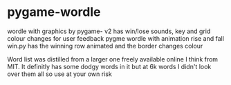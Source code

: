 # pygame-wordle
wordle with graphics by pygame- v2 has win/lose sounds, key and grid colour changes for user feedback
pygme wordle with animation rise and fall win.py has the winning row animated and the border changes colour

Word list was distilled from a larger one freely available online I think from MIT. It definitly has some dodgy words in it but at 6k words I didn't look over them all so use at your own risk
